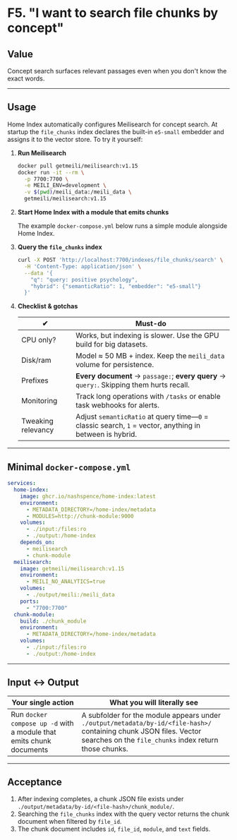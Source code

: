 # F5. "I want to search file chunks by concept"

## Value

Concept search surfaces relevant passages even when you don't know the exact words.

---

## Usage

Home Index automatically configures Meilisearch for concept search. At startup
the `file_chunks` index declares the built-in `e5-small` embedder and assigns it
to the vector store. To try it yourself:

1. **Run Meilisearch**

   ```bash
   docker pull getmeili/meilisearch:v1.15
   docker run -it --rm \
     -p 7700:7700 \
     -e MEILI_ENV=development \
     -v $(pwd)/meili_data:/meili_data \
     getmeili/meilisearch:v1.15
   ```

2. **Start Home Index with a module that emits chunks**

   The example `docker-compose.yml` below runs a simple module alongside Home
   Index.

3. **Query the `file_chunks` index**

   ```bash
   curl -X POST 'http://localhost:7700/indexes/file_chunks/search' \
     -H 'Content-Type: application/json' \
     --data '{
       "q": "query: positive psychology",
       "hybrid": {"semanticRatio": 1, "embedder": "e5-small"}
     }'
   ```

4. **Checklist & gotchas**

   | ✔︎                 | Must-do |
   | ------------------ | ------------------------------------------------------------ |
   | CPU only?          | Works, but indexing is slower. Use the GPU build for big datasets. |
   | Disk/ram           | Model ≈ 50 MB + index. Keep the `meili_data` volume for persistence. |
   | Prefixes           | **Every document** → `passage:`; **every query** → `query:`. Skipping them hurts recall. |
   | Monitoring         | Track long operations with `/tasks` or enable task webhooks for alerts. |
   | Tweaking relevancy | Adjust `semanticRatio` at query time—`0` = classic search, `1` = vector, anything in between is hybrid. |

---

## Minimal `docker-compose.yml`

```yaml
services:
  home-index:
    image: ghcr.io/nashspence/home-index:latest
    environment:
      - METADATA_DIRECTORY=/home-index/metadata
      - MODULES=http://chunk-module:9000
    volumes:
      - ./input:/files:ro
      - ./output:/home-index
    depends_on:
      - meilisearch
      - chunk-module
  meilisearch:
    image: getmeili/meilisearch:v1.15
    environment:
      - MEILI_NO_ANALYTICS=true
    volumes:
      - ./output/meili:/meili_data
    ports:
      - "7700:7700"
  chunk-module:
    build: ./chunk_module
    environment:
      - METADATA_DIRECTORY=/home-index/metadata
    volumes:
      - ./input:/files:ro
      - ./output:/home-index
```

---

## Input ↔ Output

| **Your single action** | **What you will literally see** |
| --- | --- |
| Run `docker compose up -d` with a module that emits chunk documents | A subfolder for the module appears under `./output/metadata/by-id/<file-hash>/` containing chunk JSON files. Vector searches on the `file_chunks` index return those chunks. |

---

## Acceptance

1. After indexing completes, a chunk JSON file exists under `./output/metadata/by-id/<file-hash>/chunk_module/`.
2. Searching the `file_chunks` index with the query vector returns the chunk document when filtered by `file_id`.
3. The chunk document includes `id`, `file_id`, `module`, and `text` fields.
